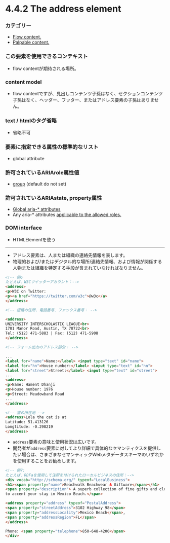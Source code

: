 # 4.4.2 The address element

### カテゴリー
- [Flow content.](https://www.w3.org/TR/html/dom.html#flow-content-2)
- [Palpable content.](https://www.w3.org/TR/html/dom.html#palpable-content-2)

### この要素を使用できるコンテキスト
- flow contentが期待される場所。

### content model
- flow contentですが、見出しコンテンツ子孫はなく、セクションコンテンツ子孫はなく、ヘッダー、フッター、またはアドレス要素の子孫はありません。

### text / htmlのタグ省略
- 省略不可

### 要素に指定できる属性の標準的なリスト
- global attribute

### 許可されているARIArole属性値
- [group](https://www.w3.org/TR/wai-aria-1.1/#group ) (default do not set)

### 許可されているARIAstate, property属性

- [Global aria-* attributes](https://www.w3.org/TR/html/dom.html#global-aria--attributes)
- Any aria-* attributes [applicable to the allowed roles.](https://www.w3.org/TR/html/dom.html#allowed-aria-roles-states-and-properties)

### DOM interface
- HTMLElementを使う

***


- アドレス要素は、人または組織の連絡先情報を表します。
- 物理的および/またはデジタル的な場所/連絡先情報、および情報が関係する人物または組織を特定する手段が含まれていなければなりません。

```html
<!-- 例6
たとえば、W3Cツイッターアカウント：-->
<address>
<p>W3C on Twitter:
<p><a href="https://twitter.com/w3c">@w3c</a>
</address>

<!-- 組織の住所、電話番号、ファックス番号： -->

<address>
UNIVERSITY INTERSCHOLASTIC LEAGUE<br>
1701 Manor Road, Austin, TX 78722<br>
Tel: (512) 471-5883 | Fax: (512) 471-5908
</address>

<!-- フォーム出力のアドレス部分： -->

...
<label for="name">Name:</label> <input type="text" id="name">
<label for="hn">House number:</label> <input type="text" id="hn">
<label for="street">Street:</label> <input type="text" id="street">
...
<address>
<p>Name: Hament Dhanji
<p>House number: 1976
<p>Street: Meadowband Road
...
</address>

<!-- 猫の所在地 -->
<address>Lola the cat is at
Latitude: 51.413126
Longtitude: -0.298219
</address>
```




- `address`要素の意味と使用状況は広いです。
- 開発者が`address`要素に対してより詳細で具体的なセマンティクスを提供したい場合は、さまざまなセマンティックWebメタデータスキーマのいずれかを使用することをお勧めします。


```html
<!-- 例7:
たとえば、RDFaを使用して注釈を付けられたローカルビジネスの住所：-->
<div vocab="http://schema.org/" typeof="LocalBusiness">
<h1><span property="name">Beachwalk Beachwear & Giftware</span></h1>
<span property="description"> A superb collection of fine gifts and clothing
to accent your stay in Mexico Beach.</span>

<address property="address" typeof="PostalAddress">
<span property="streetAddress">3102 Highway 98</span>
<span property="addressLocality">Mexico Beach</span>,
<span property="addressRegion">FL</span>
</address>

Phone: <span property="telephone">850-648-4200</span>
</div>
```
